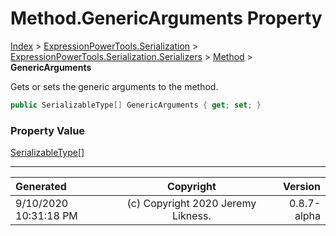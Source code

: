 ﻿# Method.GenericArguments Property

[Index](../index.md) > [ExpressionPowerTools.Serialization](ExpressionPowerTools.Serialization.a.md) > [ExpressionPowerTools.Serialization.Serializers](ExpressionPowerTools.Serialization.Serializers.n.md) > [Method](ExpressionPowerTools.Serialization.Serializers.Method.cs.md) > **GenericArguments**

Gets or sets the generic arguments to the method.

```csharp
public SerializableType[] GenericArguments { get; set; }
```

### Property Value

 [SerializableType[]](ExpressionPowerTools.Serialization.Serializers.SerializableType.cs.md) 


---

| Generated | Copyright | Version |
| :-- | :-: | --: |
| 9/10/2020 10:31:18 PM | (c) Copyright 2020 Jeremy Likness. | 0.8.7-alpha |
